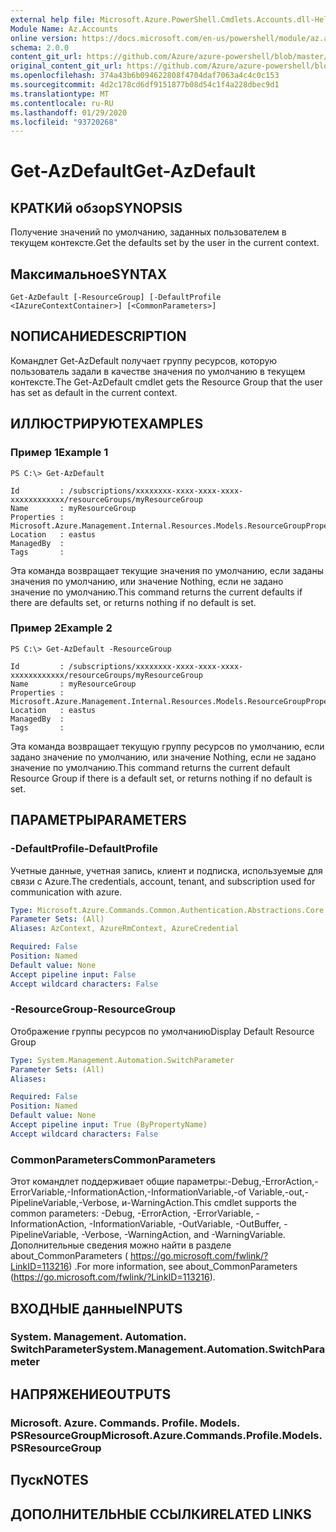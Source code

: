 ```yaml
---
external help file: Microsoft.Azure.PowerShell.Cmdlets.Accounts.dll-Help.xml
Module Name: Az.Accounts
online version: https://docs.microsoft.com/en-us/powershell/module/az.accounts/get-azdefault
schema: 2.0.0
content_git_url: https://github.com/Azure/azure-powershell/blob/master/src/Accounts/Accounts/help/Get-AzDefault.md
original_content_git_url: https://github.com/Azure/azure-powershell/blob/master/src/Accounts/Accounts/help/Get-AzDefault.md
ms.openlocfilehash: 374a43b6b094622808f4704daf7063a4c4c0c153
ms.sourcegitcommit: 4d2c178cd6df9151877b08d54c1f4a228dbec9d1
ms.translationtype: MT
ms.contentlocale: ru-RU
ms.lasthandoff: 01/29/2020
ms.locfileid: "93720268"
---
```

# <span data-ttu-id="71624-101">Get-AzDefault</span><span class="sxs-lookup"><span data-stu-id="71624-101">Get-AzDefault</span></span>

## <span data-ttu-id="71624-102">КРАТКИй обзор</span><span class="sxs-lookup"><span data-stu-id="71624-102">SYNOPSIS</span></span>
<span data-ttu-id="71624-103">Получение значений по умолчанию, заданных пользователем в текущем контексте.</span><span class="sxs-lookup"><span data-stu-id="71624-103">Get the defaults set by the user in the current context.</span></span>

## <span data-ttu-id="71624-104">Максимальное</span><span class="sxs-lookup"><span data-stu-id="71624-104">SYNTAX</span></span>

```
Get-AzDefault [-ResourceGroup] [-DefaultProfile <IAzureContextContainer>] [<CommonParameters>]
```

## <span data-ttu-id="71624-105">NОПИСАНИЕ</span><span class="sxs-lookup"><span data-stu-id="71624-105">DESCRIPTION</span></span>
<span data-ttu-id="71624-106">Командлет Get-AzDefault получает группу ресурсов, которую пользователь задали в качестве значения по умолчанию в текущем контексте.</span><span class="sxs-lookup"><span data-stu-id="71624-106">The Get-AzDefault cmdlet gets the Resource Group that the user has set as default in the current context.</span></span>

## <span data-ttu-id="71624-107">ИЛЛЮСТРИРУЮТ</span><span class="sxs-lookup"><span data-stu-id="71624-107">EXAMPLES</span></span>

### <span data-ttu-id="71624-108">Пример 1</span><span class="sxs-lookup"><span data-stu-id="71624-108">Example 1</span></span>
```
PS C:\> Get-AzDefault

Id         : /subscriptions/xxxxxxxx-xxxx-xxxx-xxxx-xxxxxxxxxxxx/resourceGroups/myResourceGroup
Name       : myResourceGroup
Properties : Microsoft.Azure.Management.Internal.Resources.Models.ResourceGroupProperties
Location   : eastus
ManagedBy  :
Tags       :
```

<span data-ttu-id="71624-109">Эта команда возвращает текущие значения по умолчанию, если заданы значения по умолчанию, или значение Nothing, если не задано значение по умолчанию.</span><span class="sxs-lookup"><span data-stu-id="71624-109">This command returns the current defaults if there are defaults set, or returns nothing if no default is set.</span></span>

### <span data-ttu-id="71624-110">Пример 2</span><span class="sxs-lookup"><span data-stu-id="71624-110">Example 2</span></span>
```
PS C:\> Get-AzDefault -ResourceGroup

Id         : /subscriptions/xxxxxxxx-xxxx-xxxx-xxxx-xxxxxxxxxxxx/resourceGroups/myResourceGroup
Name       : myResourceGroup
Properties : Microsoft.Azure.Management.Internal.Resources.Models.ResourceGroupProperties
Location   : eastus
ManagedBy  :
Tags       :
```

<span data-ttu-id="71624-111">Эта команда возвращает текущую группу ресурсов по умолчанию, если задано значение по умолчанию, или значение Nothing, если не задано значение по умолчанию.</span><span class="sxs-lookup"><span data-stu-id="71624-111">This command returns the current default Resource Group if there is a default set, or returns nothing if no default is set.</span></span>

## <span data-ttu-id="71624-112">ПАРАМЕТРЫ</span><span class="sxs-lookup"><span data-stu-id="71624-112">PARAMETERS</span></span>

### <span data-ttu-id="71624-113">-DefaultProfile</span><span class="sxs-lookup"><span data-stu-id="71624-113">-DefaultProfile</span></span>
<span data-ttu-id="71624-114">Учетные данные, учетная запись, клиент и подписка, используемые для связи с Azure.</span><span class="sxs-lookup"><span data-stu-id="71624-114">The credentials, account, tenant, and subscription used for communication with azure.</span></span>

```yaml
Type: Microsoft.Azure.Commands.Common.Authentication.Abstractions.Core.IAzureContextContainer
Parameter Sets: (All)
Aliases: AzContext, AzureRmContext, AzureCredential

Required: False
Position: Named
Default value: None
Accept pipeline input: False
Accept wildcard characters: False
```

### <span data-ttu-id="71624-115">-ResourceGroup</span><span class="sxs-lookup"><span data-stu-id="71624-115">-ResourceGroup</span></span>
<span data-ttu-id="71624-116">Отображение группы ресурсов по умолчанию</span><span class="sxs-lookup"><span data-stu-id="71624-116">Display Default Resource Group</span></span>

```yaml
Type: System.Management.Automation.SwitchParameter
Parameter Sets: (All)
Aliases:

Required: False
Position: Named
Default value: None
Accept pipeline input: True (ByPropertyName)
Accept wildcard characters: False
```

### <span data-ttu-id="71624-117">CommonParameters</span><span class="sxs-lookup"><span data-stu-id="71624-117">CommonParameters</span></span>
<span data-ttu-id="71624-118">Этот командлет поддерживает общие параметры:-Debug,-ErrorAction,-ErrorVariable,-InformationAction,-InformationVariable,-of Variable,-out,-PipelineVariable,-Verbose, и-WarningAction.</span><span class="sxs-lookup"><span data-stu-id="71624-118">This cmdlet supports the common parameters: -Debug, -ErrorAction, -ErrorVariable, -InformationAction, -InformationVariable, -OutVariable, -OutBuffer, -PipelineVariable, -Verbose, -WarningAction, and -WarningVariable.</span></span> <span data-ttu-id="71624-119">Дополнительные сведения можно найти в разделе about_CommonParameters ( https://go.microsoft.com/fwlink/?LinkID=113216) .</span><span class="sxs-lookup"><span data-stu-id="71624-119">For more information, see about_CommonParameters (https://go.microsoft.com/fwlink/?LinkID=113216).</span></span>

## <span data-ttu-id="71624-120">ВХОДНЫЕ данные</span><span class="sxs-lookup"><span data-stu-id="71624-120">INPUTS</span></span>

### <span data-ttu-id="71624-121">System. Management. Automation. SwitchParameter</span><span class="sxs-lookup"><span data-stu-id="71624-121">System.Management.Automation.SwitchParameter</span></span>

## <span data-ttu-id="71624-122">НАПРЯЖЕНИЕ</span><span class="sxs-lookup"><span data-stu-id="71624-122">OUTPUTS</span></span>

### <span data-ttu-id="71624-123">Microsoft. Azure. Commands. Profile. Models. PSResourceGroup</span><span class="sxs-lookup"><span data-stu-id="71624-123">Microsoft.Azure.Commands.Profile.Models.PSResourceGroup</span></span>

## <span data-ttu-id="71624-124">Пуск</span><span class="sxs-lookup"><span data-stu-id="71624-124">NOTES</span></span>

## <span data-ttu-id="71624-125">ДОПОЛНИТЕЛЬНЫЕ ССЫЛКИ</span><span class="sxs-lookup"><span data-stu-id="71624-125">RELATED LINKS</span></span>

